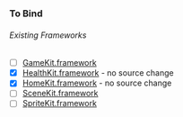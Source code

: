 ### To Bind
###### Existing Frameworks
- [ ] [GameKit.framework](https://github.com/xamarin/xamarin-macios/wiki/GameKit-watchOS-Beta5)
- [X] [HealthKit.framework](https://github.com/xamarin/xamarin-macios/wiki/HealthKit-watchOS-Beta5) - no source change
- [X] [HomeKit.framework](https://github.com/xamarin/xamarin-macios/wiki/HomeKit-watchOS-Beta5) - no source change
- [ ] [SceneKit.framework](https://github.com/xamarin/xamarin-macios/wiki/SceneKit-watchOS-Beta5)
- [ ] [SpriteKit.framework](https://github.com/xamarin/xamarin-macios/wiki/SpriteKit-watchOS-Beta5)
